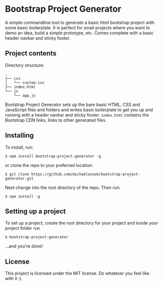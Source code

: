 # Bootstrap Project Generator 
A simple commandline tool to generate a basic html bootstrap project with some basic boilerplate. It is perfect for small projects where you want to demo an idea, build a simple prototype, etc. Comes complete with a basic header navbar and sticky footer.

## Project contents 
Directory structure:

```
.
├── css
│   └── custom.css
├── index.html
└── js
    └── app.js
```

Bootstrap Project Generator sets up the bare basic HTML, CSS and JavaScript files and folders and writes basic boilerplate to get you up and running with a header navbar and sticky footer. `index.html` contains the Bootstrap CDN links, links to other generated files. 

## Installing 
To install, run:

```
$ npm install bootstrap-project-generator -g
```

or clone the repo to your preferred location: 

```$ git clone https://github.com/michaelacook/bootstrap-project-generator.git```

Next change into the root directory of the repo. Then run:

```$ npm install -g```

## Setting up a project 
To set up a project, create the root directory for your project and inside your project folder run

```$ 
$ bootstrap-project-generator
```

...and you're done! 

## License
This project is licensed under the MIT license. Do whatever you feel like with it :).